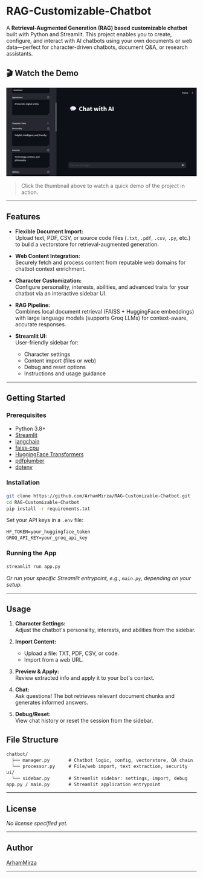 # RAG-Customizable-Chatbot

A **Retrieval-Augmented Generation (RAG) based customizable chatbot** built with Python and Streamlit. This project enables you to create, configure, and interact with AI chatbots using your own documents or web data—perfect for character-driven chatbots, document Q&A, or research assistants.

## 🎬 Watch the Demo

[![Watch the demo](media/thumbnail.png)](https://www.youtube.com/watch?v=HbY8R6-jsx8)

> Click the thumbnail above to watch a quick demo of the project in action.



---

## Features

- **Flexible Document Import:**  
  Upload text, PDF, CSV, or source code files (`.txt`, `.pdf`, `.csv`, `.py`, etc.) to build a vectorstore for retrieval-augmented generation.

- **Web Content Integration:**  
  Securely fetch and process content from reputable web domains for chatbot context enrichment.

- **Character Customization:**  
  Configure personality, interests, abilities, and advanced traits for your chatbot via an interactive sidebar UI.

- **RAG Pipeline:**  
  Combines local document retrieval (FAISS + HuggingFace embeddings) with large language models (supports Groq LLMs) for context-aware, accurate responses.

- **Streamlit UI:**  
  User-friendly sidebar for:
    - Character settings
    - Content import (files or web)
    - Debug and reset options
    - Instructions and usage guidance

---

## Getting Started

### Prerequisites

- Python 3.8+
- [Streamlit](https://streamlit.io/)
- [langchain](https://python.langchain.com/)
- [faiss-cpu](https://github.com/facebookresearch/faiss)
- [HuggingFace Transformers](https://huggingface.co/docs/transformers/index)
- [pdfplumber](https://github.com/jsvine/pdfplumber)
- [dotenv](https://pypi.org/project/python-dotenv/)

### Installation

```bash
git clone https://github.com/ArhamMirza/RAG-Customizable-Chatbot.git
cd RAG-Customizable-Chatbot
pip install -r requirements.txt
```

Set your API keys in a `.env` file:

```
HF_TOKEN=your_huggingface_token
GROQ_API_KEY=your_groq_api_key
```

### Running the App

```bash
streamlit run app.py
```
*Or run your specific Streamlit entrypoint, e.g., `main.py`, depending on your setup.*

---

## Usage

1. **Character Settings:**  
   Adjust the chatbot's personality, interests, and abilities from the sidebar.

2. **Import Content:**  
   - Upload a file: TXT, PDF, CSV, or code.
   - Import from a web URL.

3. **Preview & Apply:**  
   Review extracted info and apply it to your bot's context.

4. **Chat:**  
   Ask questions! The bot retrieves relevant document chunks and generates informed answers.

5. **Debug/Reset:**  
   View chat history or reset the session from the sidebar.

## File Structure

```
chatbot/
  ├── manager.py       # Chatbot logic, config, vectorstore, QA chain
  └── processor.py     # File/web import, text extraction, security
ui/
  └── sidebar.py       # Streamlit sidebar: settings, import, debug
app.py / main.py       # Streamlit application entrypoint
```

---

## License

*No license specified yet.*

---

## Author

[ArhamMirza](https://github.com/ArhamMirza)

---
